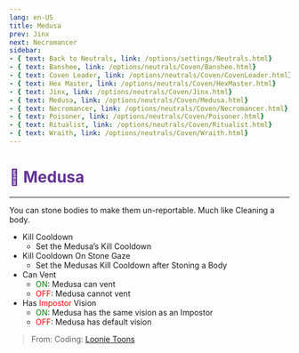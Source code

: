 ```yaml
---
lang: en-US
title: Medusa
prev: Jinx
next: Necromancer
sidebar:
- { text: Back to Neutrals, link: /options/settings/Neutrals.html}
- { text: Banshee, link: /options/neutrals/Coven/Banshee.html}
- { text: Coven Leader, link: /options/neutrals/Coven/CovenLeader.html}
- { text: Hex Master, link: /options/neutrals/Coven/HexMaster.html}
- { text: Jinx, link: /options/neutrals/Coven/Jinx.html}
- { text: Medusa, link: /options/neutrals/Coven/Medusa.html} 
- { text: Necromancer, link: /options/neutrals/Coven/Necromancer.html}
- { text: Poisoner, link: /options/neutrals/Coven/Poisoner.html}
- { text: Ritualist, link: /options/neutrals/Coven/Ritualist.html}
- { text: Wraith, link: /options/neutrals/Coven/Wraith.html}
---
```


# <font color="#663399">🐍 <b>Medusa</b></font> <Badge text="Coven" type="tip" vertical="middle"/>
---

You can stone bodies to make them un-reportable. Much like Cleaning a body.
* Kill Cooldown
  * Set the Medusa’s Kill Cooldown
* Kill Cooldown On Stone Gaze
  * Set the Medusas Kill Cooldown after Stoning a Body
* Can Vent
  * <font color=green>ON</font>: Medusa can vent
  * <font color=red>OFF</font>: Medusa cannot vent
* Has <font color=red>Impostor</font> Vision
  * <font color=green>ON</font>: Medusa has the same vision as an Impostor
  * <font color=red>OFF</font>: Medusa has default vision

> From: Coding: [Loonie Toons](https://github.com/Loonie-Toons) 